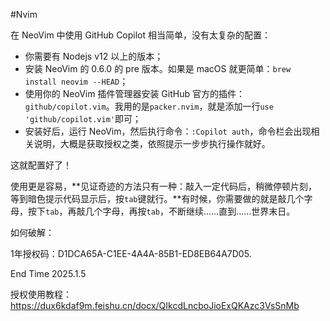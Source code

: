 #Nvim 

在 NeoVim 中使用 GitHub Copilot 相当简单，没有太复杂的配置：

- 你需要有 Nodejs v12 以上的版本；
- 安装 NeoVim 的 0.6.0 的 pre 版本。如果是 macOS 就更简单：`brew install neovim --HEAD`；
- 使用你的 NeoVim 插件管理器安装 GitHub 官方的插件：`github/copilot.vim`。我用的是`packer.nvim`，就是添加一行`use 'github/copilot.vim'`即可；
- 安装好后，运行 NeoVim，然后执行命令：`:Copilot auth`，命令栏会出现相关说明，大概是获取授权之类，依照提示一步步执行操作就好。

这就配置好了！

使用更是容易，**见证奇迹的方法只有一种：敲入一定代码后，稍微停顿片刻，等到暗色提示代码显示后，按`tab`键就行。**有时候，你需要做的就是敲几个字母，按下`tab`，再敲几个字母，再按`tab`，不断继续……直到……世界末日。

如何破解：

1年授权码：D1DCA65A-C1EE-4A4A-85B1-ED8EB64A7D05.

End Time 2025.1.5

授权使用教程：https://dux6kdaf9m.feishu.cn/docx/QIkcdLncboJioExQKAzc3VsSnMb
